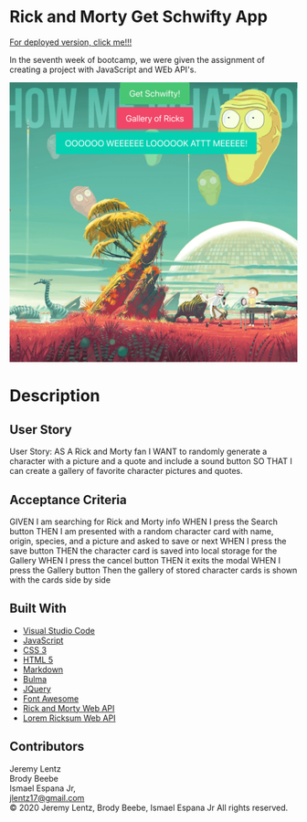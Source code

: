 # Rick and Morty Get Schwifty App

[For deployed version, click me!!!](https://jlentz17.github.io/rick-and-morty-app/)

In the seventh week of bootcamp, we were given the assignment of creating a project with JavaScript and WEb API's.


![Image of Rick and Marty App](./css/rickAndMortyProjectScreenshot.png)

# Description 

## User Story

User Story: AS A Rick and Morty fan
I WANT to randomly generate a character with a picture and a quote and include a sound button 
SO THAT I can create a gallery of favorite character pictures and quotes.

## Acceptance Criteria

GIVEN I am searching for Rick and Morty info
WHEN I press the Search button
THEN I am presented with a random character card with name, origin, species, and a picture and asked to save or next
WHEN I press the save button
THEN the character card is saved into local storage for the Gallery
WHEN I press the cancel button
THEN it exits the modal
WHEN I press the Gallery button
Then the gallery of stored character cards is shown with the cards side by side

## Built With

* [Visual Studio Code](https://code.visualstudio.com/)
* [JavaScript](https://developer.mozilla.org/en-US/docs/Web/JavaScript)
* [CSS 3](https://developer.mozilla.org/en-US/docs/Web/CSS)
* [HTML 5](https://developer.mozilla.org/en-US/docs/Web/Guide/HTML/HTML5)
* [Markdown](https://markdownguide.org/cheat-sheet/)
* [Bulma](https://bulma.io/)
* [JQuery](https://code.jquery.com/)
* [Font Awesome](https://fontawesome.com/)
* [Rick and Morty Web API](https://rickandmortyapi.com/documentation)
* [Lorem Ricksum Web API](http://loremricksum.com/documentation/)


## Contributors

Jeremy Lentz <br> Brody Beebe <br> Ismael Espana Jr, <br> <jlentz17@gmail.com> <br> &copy; 2020 Jeremy Lentz, Brody Beebe, Ismael Espana Jr  All rights reserved.
